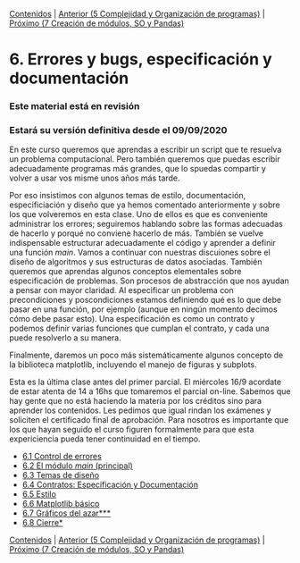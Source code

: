 [Contenidos](../Contenidos.md) \| [Anterior (5 Complejidad y Organización de programas)](../05_Organización_y_Complejidad/00_Resumen.md) \| [Próximo (7 Creación de módulos, SO y Pandas)](../07_Modulos_Pandas_SO/00_Resumen.md)

# 6. Errores y bugs, especificación y documentación
### **Este material está en revisión**
### Estará su versión definitiva desde el 09/09/2020

En este curso queremos que aprendas a escribir un script que te resuelva un problema computacional. Pero también queremos que puedas escribir adecuadamente programas más grandes, que lo spuedas compartir y volver a usar vos misme unos años más tarde.

Por eso insistimos con algunos temas de estilo, documentación, especificiación y diseño que ya hemos comentado anteriormente y sobre los que volveremos en esta clase. Uno de ellos es que es conveniente administrar los errores; seguiremos hablando sobre las formas adecuadas de hacerlo y porqué no conviene hacerlo de más. También se vuelve indispensable estructurar adecuadamente el código y aprender a definir una función *main*. Vamos a continuar con nuestras discuiones sobre el diseño de algoritmos y sus estructuras de datos asociadas. También queremos que aprendas algunos conceptos elementales sobre especificación de problemas. Son procesos de abstracción que nos ayudan a pensar con mayor claridad. Al especificar un problema con precondiciones y poscondiciones estamos definiendo qué es lo que debe pasar en una función, por ejemplo (aunque en ningún momento decimos cómo debe pasar esto). Una especificación es como un contrato y podemos definir varias funciones que cumplan el contrato, y cada una puede resolverlo a su manera.

Finalmente, daremos un poco más sistemáticamente algunos concepto de la biblioteca matplotlib, incluyendo el manejo de figuras y subplots.

Esta es la última clase antes del primer parcial. El miércoles 16/9 acordate de estar atenta de 14 a 16hs que tomaremos el parcial on-line. Sabemos que hay gente que no está haciendo la materia por los créditos sino para aprender los contenidos. Les pedimos que igual rindan los exámenes y soliciten el certificado final de aprobación. Para nosotros es importante que los que hayan seguido el curso figuren formalmente para que esta expericiencia pueda tener continuidad en el tiempo.







* [6.1 Control de errores](01_Excepciones.md)
* [6.2 El módulo *main* (principal)](02_305Main_module.md)
* [6.3 Temas de diseño](03_306Design_discussion.md)
* [6.4 Contratos: Especificación y Documentación](04_Especificación.md)
* [6.5 Estilo](05_Documentar_y_Estilo.md)
* [6.6 Matplotlib básico](06_matplotlib_basico.md)
* [6.7 Gráficos del azar***](07_gráficos_del_azar.md)
* [6.8 Cierre*](08_Cierre.md)


[Contenidos](../Contenidos.md) \| [Anterior (5 Complejidad y Organización de programas)](../05_Organización_y_Complejidad/00_Resumen.md) \| [Próximo (7 Creación de módulos, SO y Pandas)](../07_Modulos_Pandas_SO/00_Resumen.md)
